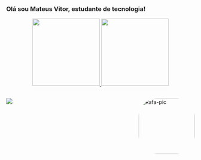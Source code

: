 ### Olá sou Mateus Vitor, estudante de tecnologia!

<div align="center">
  <a href="https://github.com/Mateusv01">
  <img height="180em" src="https://github-readme-stats.vercel.app/api?username=Mateusv01&show_icons=true&theme=dCobalto&include_all_commits=true&count_private=true"/>
  <img height="180em" src="https://github-readme-stats.vercel.app/api/top-langs/?username=Mateusv01&layout=compact&langs_count=7&theme=Cobalto"/>
</div>

##

 <a href="https://www.linkedin.com/in/mateus-vitor-cunha-dos-anjos-51256a235/" target="_blank"><img src="https://img.shields.io/badge/-LinkedIn-%230077B5?style=for-the-badge&logo=linkedin&logoColor=white" target="_blank"></a> 
<img align="right" alt="Rafa-pic" height="150" style="border-radius:50px;" src="[https://cdn.discordapp.com/attachments/825472823971545121/1014906929467883560/picasion.com_aa11877c400f184753dec0c0409d75dd.gif](https://cdn.discordapp.com/attachments/825472823971545121/1014917086503501832/picasion.com_808fe88decd91ead6b4d9eb5ac7f599e.gif)">
